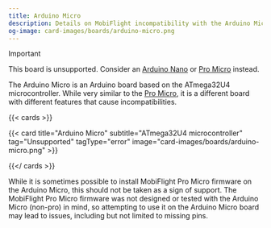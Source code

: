```yaml
---
title: Arduino Micro
description: Details on MobiFlight incompatibility with the Arduino Micro.
og-image: card-images/boards/arduino-micro.png
---
```


> [!IMPORTANT]
> This board is unsupported. Consider an [Arduino Nano](/boards/arduino-nano) or [Pro Micro](/boards/pro-micro) instead.

The Arduino Micro is an Arduino board based on the ATmega32U4 microcontroller.
While very similar to the [Pro Micro](/boards/pro-micro), it is a different board with different
features that cause incompatibilities.

{{< cards >}}

{{< card title="Arduino Micro" subtitle="ATmega32U4 microcontroller" tag="Unsupported" tagType="error" image="card-images/boards/arduino-micro.png" >}}

{{</ cards >}}

While it is sometimes possible to install MobiFlight Pro Micro firmware on the Arduino Micro,
this should not be taken as a sign of support. The MobiFlight Pro Micro firmware was not designed
or tested with the Arduino Micro (non-pro) in mind, so attempting to use it on the Arduino Micro
board may lead to issues, including but not limited to missing pins.
